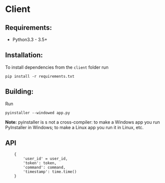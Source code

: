 # Client

## Requirements:
* Python3.3 - 3.5+

## Installation:

To install dependencies from the `client` folder run

```
pip install -r requirements.txt
```


## Building:

Run 

```
pyinstaller --windowed app.py
```

**Note:** pyinstaller is s not a cross-compiler: to make a Windows app you run PyInstaller in Windows; to make a Linux app you run it in Linux, etc. 


## API

```
   	{	
    	'user_id' = user_id,
        'token': token,
        'command': command,
        'timestamp': time.time()
    }
```

